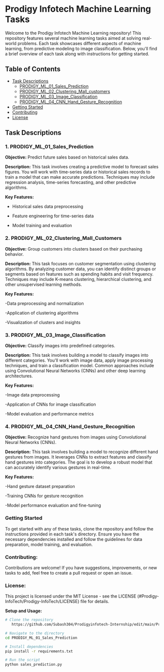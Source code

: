 # Prodigy Infotech Machine Learning Tasks

Welcome to the Prodigy Infotech Machine Learning repository! This repository features several machine learning tasks aimed at solving real-world problems. Each task showcases different aspects of machine learning, from predictive modeling to image classification. Below, you'll find a brief overview of each task along with instructions for getting started.

## Table of Contents

- [Task Descriptions](#task-descriptions)
  - [PRODIGY_ML_01_Sales_Prediction](#prodigy_ml_01_sales_prediction)
  - [PRODIGY_ML_02_Clustering_Mall_customers](#prodigy_ml_02_clustering_mall_customers)
  - [PRODIGY_ML_03_Image_Classification](#prodigy_ml_03_image_classification)
  - [PRODIGY_ML_04_CNN_Hand_Gesture_Recognition](#prodigy_ml_04_cnn_hand_gesture_recognition)
- [Getting Started](#getting-started)
- [Contributing](#contributing)
- [License](#license)

## Task Descriptions

### 1. PRODIGY_ML_01_Sales_Prediction

**Objective:** Predict future sales based on historical sales data.

**Description:** This task involves creating a predictive model to forecast sales figures. You will work with time-series data or historical sales records to train a model that can make accurate predictions. Techniques may include regression analysis, time-series forecasting, and other predictive algorithms.

**Key Features:**
- Historical sales data preprocessing
  
- Feature engineering for time-series data
  
- Model training and evaluation

### 2. PRODIGY_ML_02_Clustering_Mall_Customers

**Objective:** Group customers into clusters based on their purchasing behavior.

**Description:** This task focuses on customer segmentation using clustering algorithms. By analyzing customer data, you can identify distinct groups or segments based on features such as spending habits and visit frequency. Techniques may include K-means clustering, hierarchical clustering, and other unsupervised learning methods.

**Key Features:**

-Data preprocessing and normalization

-Application of clustering algorithms

-Visualization of clusters and insights

### 3. PRODIGY_ML_03_Image_Classification

**Objective:** Classify images into predefined categories.

**Description:** This task involves building a model to classify images into different categories. You'll work with image data, apply image processing techniques, and train a classification model. Common approaches include using Convolutional Neural Networks (CNNs) and other deep learning architectures.

**Key Features:**

-Image data preprocessing

-Application of CNNs for image classification

-Model evaluation and performance metrics



### 4. PRODIGY_ML_04_CNN_Hand_Gesture_Recognition

**Objective:** Recognize hand gestures from images using Convolutional Neural Networks (CNNs).

**Description:** This task involves building a model to recognize different hand gestures from images. It leverages CNNs to extract features and classify hand gestures into categories. The goal is to develop a robust model that can accurately identify various gestures in real-time.

**Key Features:**

-Hand gesture dataset preparation

-Training CNNs for gesture recognition

-Model performance evaluation and fine-tuning


### Getting Started

To get started with any of these tasks, clone the repository and follow the instructions provided in each task's directory. Ensure you have the necessary dependencies installed and follow the guidelines for data preparation, model training, and evaluation.

### Contributing:

Contributions are welcome! If you have suggestions, improvements, or new tasks to add, feel free to create a pull request or open an issue.

### License:

This project is licensed under the MIT License - see the LICENSE (#Prodigy-InfoTech/Prodigy-InfoTech/LICENSE) file for details.

**Setup and Usage:**
```bash
# Clone the repository
   https://github.com/Subash304/Prodigyinfotech-Internship/edit/main/Prodigy-InfoTech/Prodigy-InfoTech.git

# Navigate to the directory
cd PRODIGY_ML_01_Sales_Prediction

# Install dependencies
pip install -r requirements.txt

# Run the script
python sales_prediction.py
